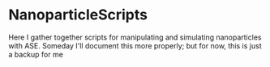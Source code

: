 # NanoparticleScripts
Here I gather together scripts for manipulating and simulating nanoparticles with ASE.
Someday I'll document this more properly; but for now, this is just a backup for me
